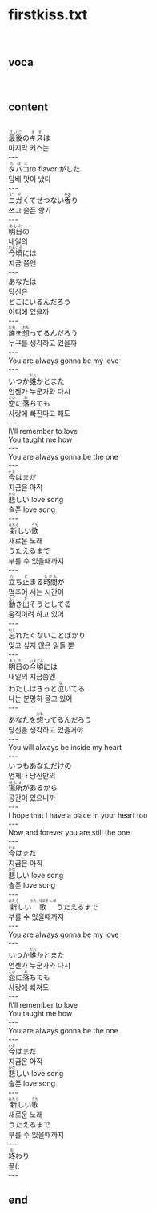 <h1>firstkiss.txt</h1><br>
<h2>voca</h2><br>
<h2>content</h2><br>
<Ruby><rb>最後</rb><rt>さいご</rt></Ruby>の<Ruby><rb>キス</rb><rt>きす</rt></Ruby>は<br>
마지막 키스는<br>
---<br>
<Ruby><rb>タバコ</rb><rt>たばこ</rt></Ruby>の flavor がした<br>
담배 맛이 났다<br>
---<br>
<Ruby><rb>ニガ</rb><rt>にが</rt></Ruby>くてせつない<Ruby><rb>香</rb><rt>かお</rt></Ruby>り<br>
쓰고 슬픈 향기<br>
---<br>
<Ruby><rb>明日</rb><rt>あした</rt></Ruby>の<br>
내일의<br>
<Ruby><rb>今頃</rb><rt>いまごろ</rt></Ruby>には<br>
지금 쯤엔<br>
---<br>
あなたは<br>
당신은<br>
どこにいるんだろう<br>
어디에 있을까<br>
---<br>
<Ruby><rb>誰</rb><rt>だれ</rt></Ruby>を<Ruby><rb>想</rb><rt>おも</rt></Ruby>ってるんだろう<br>
누구를 생각하고 있을까<br>
---<br>
You are always gonna be my love<br>
---<br>
いつか<Ruby><rb>誰</rb><rt>だれ</rt></Ruby>かとまた<br>
언젠가 누군가와 다시<br>
<Ruby><rb>恋</rb><rt>こい</rt></Ruby>に<Ruby><rb>落</rb><rt>お</rt></Ruby>ちても<br>
사랑에 빠진다고 해도<br>
---<br>
I\'ll remember to love<br>
You taught me how<br>
---<br>
You are always gonna be the one<br>
---<br>
<Ruby><rb>今</rb><rt>いま</rt></Ruby>はまだ<br>
지금은 아직<br>
<Ruby><rb>悲</rb><rt>かな</rt></Ruby>しい love song<br>
슬픈 love song<br>
---<br>
<Ruby><rb>新</rb><rt>あたら</rt></Ruby>しい<Ruby><rb>歌</rb><rt>うた</rt></Ruby><br>
새로운 노래<br>
うたえるまで<br>
부를 수 있을때까지<br>
---<br>
<Ruby><rb>立</rb><rt>た</rt></Ruby>ち<Ruby><rb>止</rb><rt>ど</rt></Ruby>まる<Ruby><rb>時間</rb><rt>じかん</rt></Ruby>が<br>
멈추어 서는 시간이<br>
<Ruby><rb>動</rb><rt>うご</rt></Ruby>き<Ruby><rb>出</rb><rt>だ</rt></Ruby>そうとしてる<br>
움직이려 하고 있어<br>
---<br>
<Ruby><rb>忘</rb><rt>わす</rt></Ruby>れたくないことばかり<br>
잊고 싶지 않은 일들 뿐<br>
---<br>
<Ruby><rb>明日</rb><rt>あした</rt></Ruby>の<Ruby><rb>今頃</rb><rt>いまごろ</rt></Ruby>には<br>
내일의 지금쯤엔<br>
わたしはきっと<Ruby><rb>泣</rb><rt>な</rt></Ruby>いてる<br>
나는 분명히 울고 있어<br>
---<br>
あなたを<Ruby><rb>想</rb><rt>おも</rt></Ruby>ってるんだろう<br>
당신을 생각하고 있을거야<br>
---<br>
You will always be inside my heart<br>
---<br>
いつもあなただけの<br>
언제나 당신만의<br>
<Ruby><rb>場所</rb><rt>ばしょ</rt></Ruby>があるから<br>
공간이 있으니까<br>
---<br>
I hope that I have a place in your heart too<br>
---<br>
Now and forever you are still the one<br>
---<br>
<Ruby><rb>今</rb><rt>いま</rt></Ruby>はまだ<br>
지금은 아직<br>
<Ruby><rb>悲</rb><rt>かな</rt></Ruby>しい love song<br>
슬픈 love song<br>
---<br>
<Ruby><rb>新</rb><rt>あたら</rt></Ruby>しい<Ruby><rb>歌</rb><rt>うた<br>
새로운 노래<br>
</rt></Ruby> うたえるまで<br>
부를 수 있을때까지<br>
---<br>
You are always gonna be my love<br>
---<br>
いつか<Ruby><rb>誰</rb><rt>だれ</rt></Ruby>かとまた<br>
언젠가 누군가와 다시<br>
<Ruby><rb>恋</rb><rt>こい</rt></Ruby>に<Ruby><rb>落</rb><rt>お</rt></Ruby>ちても<br>
사랑에 빠져도<br>
---<br>
I\'ll remember to love<br>
You taught me how<br>
---<br>
You are always gonna be the one<br>
---<br>
<Ruby><rb>今</rb><rt>いま</rt></Ruby>はまだ<br>
지금은 아직<br>
<Ruby><rb>悲</rb><rt>かな</rt></Ruby>しい love song<br>
슬픈 love song<br>
---<br>
<Ruby><rb>新</rb><rt>あたら</rt></Ruby>しい<Ruby><rb>歌</rb><rt>うた</rt></Ruby><br>
새로운 노래<br>
うたえるまで<br>
부를 수 있을때까지<br>
---<br>
<ruby><rb>終</rb><rt>お</rt></ruby>わり<br>
끝(:<br>
---<br>
<h2>end</h2><br>
